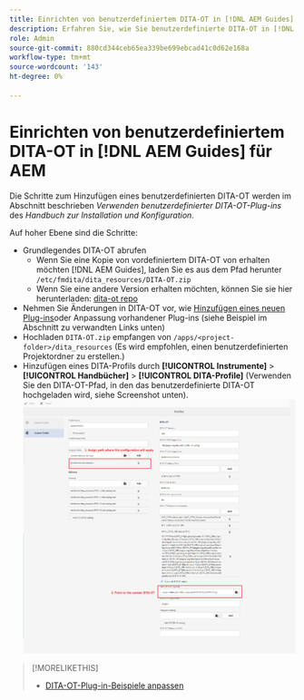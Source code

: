 ```yaml
---
title: Einrichten von benutzerdefiniertem DITA-OT in [!DNL AEM Guides]
description: Erfahren Sie, wie Sie benutzerdefinierte DITA-OT in [!DNL Adobe Experience Manager Guides]
role: Admin
source-git-commit: 880cd344ceb65ea339be699ebcad41c0d62e168a
workflow-type: tm+mt
source-wordcount: '143'
ht-degree: 0%

---
```


# Einrichten von benutzerdefiniertem DITA-OT in [!DNL AEM Guides] für AEM

Die Schritte zum Hinzufügen eines benutzerdefinierten DITA-OT werden im Abschnitt beschrieben _Verwenden benutzerdefinierter DITA-OT-Plug-ins_ des _Handbuch zur Installation und Konfiguration_.

Auf hoher Ebene sind die Schritte:

+ Grundlegendes DITA-OT abrufen
   + Wenn Sie eine Kopie von vordefiniertem DITA-OT von erhalten möchten [!DNL AEM Guides], laden Sie es aus dem Pfad herunter `/etc/fmdita/dita_resources/DITA-OT.zip`
   + Wenn Sie eine andere Version erhalten möchten, können Sie sie hier herunterladen: [dita-ot repo](https://www.dita-ot.org/download)
+ Nehmen Sie Änderungen in DITA-OT vor, wie [Hinzufügen eines neuen Plug-ins](https://www.dita-ot.org/dev/topics/plugins-installing.html)oder Anpassung vorhandener Plug-ins (siehe Beispiel im Abschnitt zu verwandten Links unten)
+ Hochladen `DITA-OT.zip` empfangen von `/apps/<project-folder>/dita_resources` (Es wird empfohlen, einen benutzerdefinierten Projektordner zu erstellen.)
+ Hinzufügen eines DITA-Profils durch **[!UICONTROL Instrumente]** > **[!UICONTROL Handbücher]** > **[!UICONTROL DITA-Profile]** (Verwenden Sie den DITA-OT-Pfad, in den das benutzerdefinierte DITA-OT hochgeladen wird, siehe Screenshot unten).
  ![DITA-Profile](assets/dita-profile.png)

>[!MORELIKETHIS]
>
>+ [DITA-OT-Plug-in-Beispiele anpassen](https://www.dita-ot.org/dev/topics/pdf-customization.html)
